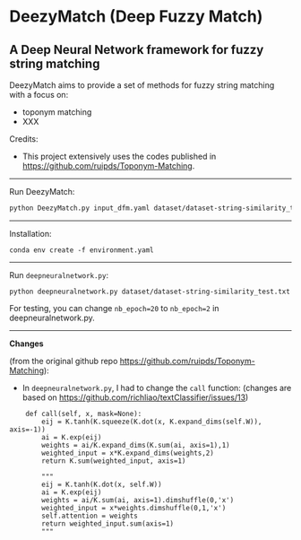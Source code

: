 # DeezyMatch (Deep Fuzzy Match)

## A Deep Neural Network framework for fuzzy string matching

DeezyMatch aims to provide a set of methods for fuzzy string matching with a focus on:

- toponym matching
- XXX

Credits:

- This project extensively uses the codes published in https://github.com/ruipds/Toponym-Matching.

---

Run DeezyMatch:

```bash
python DeezyMatch.py input_dfm.yaml dataset/dataset-string-similarity_test.txt
```

---

Installation:

```
conda env create -f environment.yaml
```

---

Run `deepneuralnetwork.py`:

```
python deepneuralnetwork.py dataset/dataset-string-similarity_test.txt
```

For testing, you can change `nb_epoch=20` to `nb_epoch=2` in deepneuralnetwork.py.

---

**Changes**

(from the original github repo https://github.com/ruipds/Toponym-Matching):


* In `deepneuralnetwork.py`, I had to change the `call` function: (changes are based on https://github.com/richliao/textClassifier/issues/13)

```
    def call(self, x, mask=None):
        eij = K.tanh(K.squeeze(K.dot(x, K.expand_dims(self.W)), axis=-1))
        ai = K.exp(eij)
        weights = ai/K.expand_dims(K.sum(ai, axis=1),1)
        weighted_input = x*K.expand_dims(weights,2)
        return K.sum(weighted_input, axis=1)

        """
        eij = K.tanh(K.dot(x, self.W))
        ai = K.exp(eij)
        weights = ai/K.sum(ai, axis=1).dimshuffle(0,'x')
        weighted_input = x*weights.dimshuffle(0,1,'x')
        self.attention = weights
        return weighted_input.sum(axis=1)
        """
```
